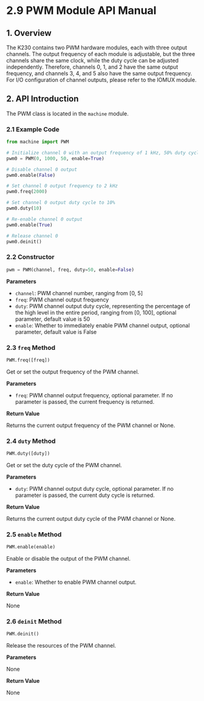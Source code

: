 # 2.9 PWM Module API Manual

## 1. Overview

The K230 contains two PWM hardware modules, each with three output channels. The output frequency of each module is adjustable, but the three channels share the same clock, while the duty cycle can be adjusted independently. Therefore, channels 0, 1, and 2 have the same output frequency, and channels 3, 4, and 5 also have the same output frequency. For I/O configuration of channel outputs, please refer to the IOMUX module.

## 2. API Introduction

The PWM class is located in the `machine` module.

### 2.1 Example Code

```python
from machine import PWM

# Initialize channel 0 with an output frequency of 1 kHz, 50% duty cycle, and enable output
pwm0 = PWM(0, 1000, 50, enable=True)

# Disable channel 0 output
pwm0.enable(False)

# Set channel 0 output frequency to 2 kHz
pwm0.freq(2000)

# Set channel 0 output duty cycle to 10%
pwm0.duty(10)

# Re-enable channel 0 output
pwm0.enable(True)

# Release channel 0
pwm0.deinit()
```

### 2.2 Constructor

```python
pwm = PWM(channel, freq, duty=50, enable=False)
```

**Parameters**

- `channel`: PWM channel number, ranging from [0, 5]
- `freq`: PWM channel output frequency
- `duty`: PWM channel output duty cycle, representing the percentage of the high level in the entire period, ranging from [0, 100], optional parameter, default value is 50
- `enable`: Whether to immediately enable PWM channel output, optional parameter, default value is False

### 2.3 `freq` Method

```python
PWM.freq([freq])
```

Get or set the output frequency of the PWM channel.

**Parameters**

- `freq`: PWM channel output frequency, optional parameter. If no parameter is passed, the current frequency is returned.

**Return Value**

Returns the current output frequency of the PWM channel or None.

### 2.4 `duty` Method

```python
PWM.duty([duty])
```

Get or set the duty cycle of the PWM channel.

**Parameters**

- `duty`: PWM channel output duty cycle, optional parameter. If no parameter is passed, the current duty cycle is returned.

**Return Value**

Returns the current output duty cycle of the PWM channel or None.

### 2.5 `enable` Method

```python
PWM.enable(enable)
```

Enable or disable the output of the PWM channel.

**Parameters**

- `enable`: Whether to enable PWM channel output.

**Return Value**

None

### 2.6 `deinit` Method

```python
PWM.deinit()
```

Release the resources of the PWM channel.

**Parameters**

None

**Return Value**

None
